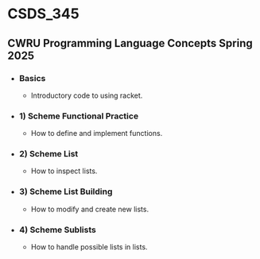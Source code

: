 # CSDS_345
## CWRU Programming Language Concepts Spring 2025

- ### Basics
  - Introductory code to using racket.
- ### 1) Scheme Functional Practice
  - How to define and implement functions.
- ### 2) Scheme List
  - How to inspect lists.
- ### 3) Scheme List Building
  - How to modify and create new lists.
- ### 4) Scheme Sublists
  - How to handle possible lists in lists.
